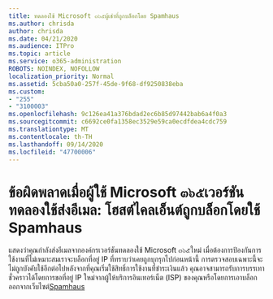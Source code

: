 ```yaml
---
title: ทดลองใช้ Microsoft ๓๖๕ผู้เช่าที่ถูกบล็อกโดย Spamhaus
ms.author: chrisda
author: chrisda
ms.date: 04/21/2020
ms.audience: ITPro
ms.topic: article
ms.service: o365-administration
ROBOTS: NOINDEX, NOFOLLOW
localization_priority: Normal
ms.assetid: 5cba50a0-257f-45de-9f68-df9250838eba
ms.custom:
- "255"
- "3100003"
ms.openlocfilehash: 9c126ea41a376bdad2ec6b85d97442bab6a4f0a3
ms.sourcegitcommit: c6692ce0fa1358ec3529e59ca0ecdfdea4cdc759
ms.translationtype: MT
ms.contentlocale: th-TH
ms.lasthandoff: 09/14/2020
ms.locfileid: "47700006"
---
```

# <a name="error-when-a-microsoft-365-trial-user-sends-email-client-host-blocked-using-spamhaus"></a>ข้อผิดพลาดเมื่อผู้ใช้ Microsoft ๓๖๕เวอร์ชันทดลองใช้ส่งอีเมล: โฮสต์ไคลเอ็นต์ถูกบล็อกโดยใช้ Spamhaus

แสดงว่าคุณกำลังส่งอีเมลจากองค์กรเวอร์ชันทดลองใช้ Microsoft ๓๖๕ใหม่ เมื่อต้องการป้องกันการใช้งานที่ไม่เหมาะสมเราจะบล็อกที่อยู่ IP ที่ทราบว่าเคยถูกบุกรุกไปก่อนหน้านี้ การตรวจสอบเฉพาะนี้จะไม่ถูกบังคับใช้อีกต่อไปหลังจากที่คุณเริ่มใช้สิทธิ์การใช้งานที่ชำระเงินแล้ว คุณอาจสามารถรับการบรรเทาชั่วคราวได้โดยการขอที่อยู่ IP ใหม่จากผู้ให้บริการอินเทอร์เน็ต (ISP) ของคุณหรือโดยการเอาบล็อกออกจากเว็บไซต์[Spamhaus](https://go.microsoft.com/fwlink/p/?linkid=123245)
